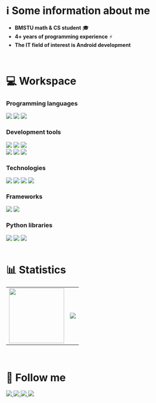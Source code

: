 # ℹ️ Some information about me
- **BMSTU math & CS student** 🎓
- **4+ years of programming experience** ⚡
- **The IT field of interest is Android development**
<br />

# 💻 Workspace
### Programming languages
<div align="left">
    <!--Python-->
    <img src="https://img.shields.io/badge/-python-3776AB?style=for-the-badge&labelColor=090909&logo=python&logoColor=06D001"/>
    <!--C++-->
    <img src="https://img.shields.io/badge/-C++-3776AB?style=for-the-badge&labelColor=090909&logo=C%2b%2b&logoColor=10439F" />
    <!--Kotlin-->
    <img src="https://img.shields.io/badge/-kotlin-3776AB?style=for-the-badge&labelColor=090909&logo=kotlin&logoColor=B125EA" />
</div>

### Development tools
<div align="left">
    <!--GIT-->
    <img src="https://img.shields.io/badge/-git-4535C1?style=for-the-badge&logo=git&labelColor=090909" />
    <!--Gitlab-->
    <img src="https://img.shields.io/badge/-gitlab-4535C1?style=for-the-badge&logo=gitlab&labelColor=090909" />
    <!--Github-->
    <img src="https://img.shields.io/badge/-github-white?style=for-the-badge&logo=github&labelColor=090909">
</div>
<div align="left">
    <!--Vim-->
    <img src="https://img.shields.io/badge/-Vim-019733.svg?style=for-the-badge&logo=vim&logoColor=white" />
    <!--Android Studio-->
    <img src="https://img.shields.io/badge/-android_studio-white?style=for-the-badge&logo=androidstudio&labelColor=4535C1">
    <!--Obsidian-->
    <img src="https://img.shields.io/badge/-obsidian-090909?style=for-the-badge&logo=obsidian&logoColor=A88BFA" />
<div>

### Technologies
<div align="left">
    <!--Linux-->
    <img src="https://img.shields.io/badge/-linux-090909?style=for-the-badge&logo=linux" />
    <!--Firebase-->
    <img src="https://img.shields.io/badge/-firebase-090909?style=for-the-badge&logo=firebase&logoColor=F0E68C" />
    <!--LaTeX-->
    <img src="https://img.shields.io/badge/-latex-090909?style=for-the-badge&logo=latex&logoColor=179BAE" />
    <!--Jupyter-->
    <img src="https://img.shields.io/badge/-jupyter-090909?style=for-the-badge&logo=jupyter" />
</div>

### Frameworks
<div align="left">
    <!--Qt-->
    <img src="https://img.shields.io/badge/-qt-4535C1?style=for-the-badge&logo=qt&labelColor=090909&logoColor=00FF00" />
    <!--Android-->
    <img src="https://img.shields.io/badge/-android-4535C1?style=for-the-badge&logo=android&labelColor=090909" />
</div>

### Python libraries
<div align="left">
    <!--numpy-->
    <img src="https://img.shields.io/badge/-numpy-090909?style=for-the-badge&logo=numpy&logoColor=4d77cf" />
    <!--sympy-->
    <img src="https://img.shields.io/badge/-sympy-090909?style=for-the-badge&logo=sympy&logoColor=387F39" />    
    <!--scipy-->
    <img src="https://img.shields.io/badge/-scipy-090909?style=for-the-badge&logo=scipy" />
</div> <br />

# 📊 Statistics
<div align="left">
    <table>
        <tr>
            <td>
                <img src="https://cdn.jsdelivr.net/gh/devicons/devicon@latest/icons/git/git-original.svg" width="150"/>
            </td>
            <td>
                <img src="https://github-readme-stats.vercel.app/api/top-langs/?username=nepavellab&theme=github_dark" />
            </td>
        </tr>
    </table>
</div> <br />
<!--
<div align="left">
    <table>
        <tr>
            <td>
                <img src="https://cdn.jsdelivr.net/gh/devicons/devicon@latest/icons/thealgorithms/thealgorithms-original-wordmark.svg" width="150" />
            </td>
            <td>
                <img src="https://leetcard.jacoblin.cool/GNU_nan0_machine_s0n?theme=dark" width="400"/>
            </td>
        </tr>
    </table>
</div> <br /> -->

# 📲 Follow me
<div align="left">
    <!--Telegram-->
    <a href="https://t.me/Nep_pasha/">
        <img src="https://img.shields.io/badge/-telegram-090909?style=for-the-badge&logo=telegram" />
    </a>
    <!--VK-->
    <a href="https://vk.com/ne__pavel">
        <img src="https://img.shields.io/badge/-вконтакте-090909?style=for-the-badge&logo=vk&logoColor=4680C2" />
    </a>
    <!--LeetCode-->
    <a href="https://leetcode.com/u/GNU_nan0_machine_s0n/">
        <img src="https://img.shields.io/badge/-leetcode-090909?style=for-the-badge&logo=leetcode" />
    </a>
    <!--HackerRank-->
    <a href="https://www.hackerrank.com/profile/trudi2004">
        <img src="https://img.shields.io/badge/-hackerrank-090909?style=for-the-badge&logo=hackerrank" />
    </a>
</div>
